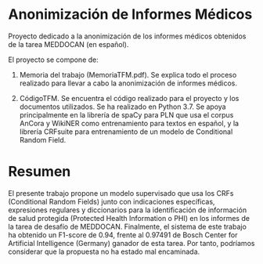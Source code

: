 # Anonimización de Informes Médicos
Proyecto dedicado a la anonimización de los informes médicos obtenidos de la tarea MEDDOCAN (en español).

El proyecto se compone de:

1. Memoria del trabajo (MemoriaTFM.pdf). Se explica todo el proceso realizado para llevar a cabo la anonimización de informes médicos.

2. CódigoTFM. Se encuentra el código realizado para el proyecto y los documentos utilizados. 
  Se ha realizado en Python 3.7. Se apoya principalmente en la librería de spaCy para PLN que usa el corpus AnCora y WikiNER como entrenamiento para textos en español, y la librería CRFsuite para entrenamiento de un modelo de Conditional Random Field.

# Resumen

El presente trabajo propone un modelo supervisado que usa los CRFs (Conditional Random Fields) junto con indicaciones específicas, expresiones regulares y diccionarios para la identificación de información de salud protegida (Protected Health Information o PHI) en los informes de la tarea de desafío de MEDDOCAN. Finalmente, el sistema de este trabajo ha obtenido un F1-score de 0.94, frente al 0.97491 de Bosch Center for Artificial Intelligence (Germany) ganador de esta tarea. Por tanto, podríamos considerar que la propuesta no ha estado mal encaminada. 
